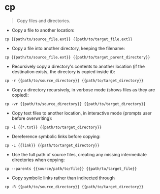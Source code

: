 # cp

> Copy files and directories.

- Copy a file to another location:

`cp {{path/to/source_file.ext}} {{path/to/target_file.ext}}`

- Copy a file into another directory, keeping the filename:

`cp {{path/to/source_file.ext}} {{path/to/target_parent_directory}}`

- Recursively copy a directory's contents to another location (if the destination exists, the directory is copied inside it):

`cp -r {{path/to/source_directory}} {{path/to/target_directory}}`

- Copy a directory recursively, in verbose mode (shows files as they are copied):

`cp -vr {{path/to/source_directory}} {{path/to/target_directory}}`

- Copy text files to another location, in interactive mode (prompts user before overwriting):

`cp -i {{*.txt}} {{path/to/target_directory}}`

- Dereference symbolic links before copying:

`cp -L {{link}} {{path/to/target_directory}}`

- Use the full path of source files, creating any missing intermediate directories when copying:

`cp --parents {{source/path/to/file}} {{path/to/target_file}}`

- Copy symbolic links rather than indirected through

`cp -R {{path/to/source_directory}} {{path/to/target_directory}}`
